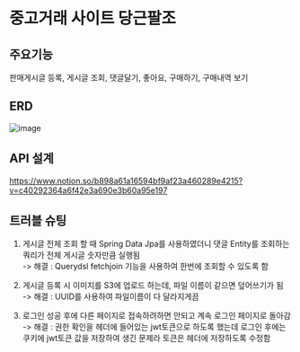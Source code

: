 # 중고거래 사이트 당근팔조

## 주요기능
판매게시글 등록, 게시글 조회, 댓글달기, 좋아요, 구매하기, 구매내역 보기

## ERD
![image](https://user-images.githubusercontent.com/116478121/213187334-462e44b7-8461-4c19-b128-224fbb84acf7.png)

## API 설계
https://www.notion.so/b898a61a16594bf9af23a460289e4215?v=c40292364a6f42e3a690e3b60a95e197

## 트러블 슈팅
1. 게시글 전체 조회 할 때 Spring Data Jpa를 사용하였더니 댓글 Entity를 조회하는 쿼리가 전체 게시글 숫자만큼 실행됨<br>
  -> 해결 : Querydsl fetchjoin 기능을 사용하여 한번에 조회할 수 있도록 함

2. 게시글 등록 시 이미지를 S3에 업로드 하는데, 파일 이름이 같으면 덮어쓰기가 됨<br>
  -> 해결 : UUID를 사용하여 파일이름이 다 달라지게끔 

3. 로그인 성공 후에 다른 페이지로 접속하려하면 안되고 계속 로그인 페이지로 돌아감<br>
  -> 해결 : 권한 확인을 헤더에 들어있는 jwt토큰으로 하도록 했는데 로그인 후에는 쿠키에 jwt토큰 값을 저장하여 생긴 문제라 토큰은 헤더에 저장하도록 수정함
